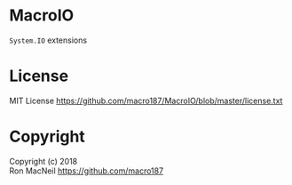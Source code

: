 MacroIO
=======

`System.IO` extensions


License
=======

MIT License <https://github.com/macro187/MacroIO/blob/master/license.txt>


Copyright
=========

Copyright (c) 2018  
Ron MacNeil <https://github.com/macro187>

